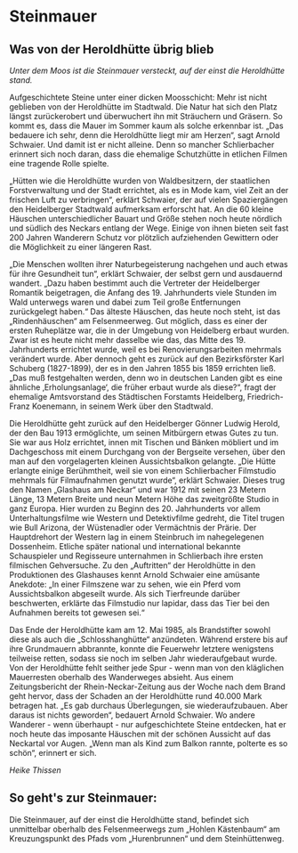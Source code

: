 # Steinmauer

## Was von der Heroldhütte übrig blieb

*Unter dem Moos ist die Steinmauer versteckt, auf der einst die Heroldhütte stand.*

Aufgeschichtete Steine unter einer dicken Moosschicht: Mehr ist nicht geblieben von der Heroldhütte im Stadtwald. Die Natur hat sich den Platz längst zurückerobert und überwuchert ihn mit Sträuchern und Gräsern. So kommt es, dass die Mauer im Sommer kaum als solche erkennbar ist. „Das bedauere ich sehr, denn die Heroldhütte liegt mir am Herzen“, sagt Arnold Schwaier. Und damit ist er nicht alleine. Denn so mancher Schlierbacher erinnert sich noch daran, dass die ehemalige Schutzhütte in etlichen Filmen eine tragende Rolle spielte.

„Hütten wie die Heroldhütte wurden von Waldbesitzern, der staatlichen Forstverwaltung und der Stadt errichtet, als es in Mode kam, viel Zeit an der frischen Luft zu verbringen“, erklärt Schwaier, der auf vielen Spaziergängen den Heidelberger Stadtwald aufmerksam erforscht hat. An die 60 kleine Häuschen unterschiedlicher Bauart und Größe stehen noch heute nördlich und südlich des Neckars entlang der Wege. Einige von ihnen bieten seit fast 200 Jahren Wanderern Schutz vor plötzlich aufziehenden Gewittern oder die Möglichkeit zu einer längeren Rast.

„Die Menschen wollten ihrer Naturbegeisterung nachgehen und auch etwas für ihre Gesundheit tun“, erklärt Schwaier, der selbst gern und ausdauernd wandert. „Dazu haben bestimmt auch die Vertreter der Heidelberger Romantik beigetragen, die Anfang des 19. Jahrhunderts viele Stunden im Wald unterwegs waren und dabei zum Teil große Entfernungen zurückgelegt haben.“ Das älteste Häuschen, das heute noch steht, ist das „Rindenhäuschen“ am Felsenmeerweg. Gut möglich, dass es einer der ersten Ruheplätze war, die in der Umgebung von Heidelberg erbaut wurden. Zwar ist es heute nicht mehr dasselbe wie das, das Mitte des 19. Jahrhunderts errichtet wurde, weil es bei Renovierungsarbeiten mehrmals verändert wurde. Aber dennoch geht es zurück auf den Bezirksförster Karl Schuberg (1827-1899), der es in den Jahren 1855 bis 1859 errichten ließ. „Das muß festgehalten werden, denn wo in deutschen Landen gibt es eine ähnliche ‚Erholungsanlage‘, die früher erbaut wurde als diese?“, fragt der ehemalige Amtsvorstand des Städtischen Forstamts Heidelberg, Friedrich-Franz Koenemann, in seinem Werk über den Stadtwald.

Die Heroldhütte geht zurück auf den Heidelberger Gönner Ludwig Herold, der den Bau 1913 ermöglichte, um seinen Mitbürgern etwas Gutes zu tun. Sie war aus Holz errichtet, innen mit Tischen und Bänken möbliert und im Dachgeschoss mit einem Durchgang von der Bergseite versehen, über den man auf den vorgelagerten kleinen Aussichtsbalkon gelangte. „Die Hütte erlangte einige Berühmtheit, weil sie von einem Schlierbacher Filmstudio mehrmals für Filmaufnahmen genutzt wurde“, erklärt Schwaier. Dieses trug den Namen „Glashaus am Neckar“ und war 1912 mit seinen 23 Metern Länge, 13 Metern Breite und neun Metern Höhe das zweitgrößte Studio in ganz Europa. Hier wurden zu Beginn des 20. Jahrhunderts vor allem Unterhaltungsfilme wie Western und Detektivfilme gedreht, die Titel trugen wie Bull Arizona, der Wüstenadler oder Vermächtnis der Prärie. Der Hauptdrehort der Western lag in einem Steinbruch im nahegelegenen Dossenheim. Etliche später national und international bekannte Schauspieler und Regisseure unternahmen in Schlierbach ihre ersten filmischen Gehversuche. Zu den „Auftritten“ der Heroldhütte in den Produktionen des Glashauses kennt Arnold Schwaier eine amüsante Anekdote: „In einer Filmszene war zu sehen, wie ein Pferd vom Aussichtsbalkon abgeseilt wurde. Als sich Tierfreunde darüber beschwerten, erklärte das Filmstudio nur lapidar, dass das Tier bei den Aufnahmen bereits tot gewesen sei.“ 

Das Ende der Heroldhütte kam am 12. Mai 1985, als Brandstifter sowohl diese als auch die „Schlosshanghütte“ anzündeten. Während erstere bis auf ihre Grundmauern abbrannte, konnte die Feuerwehr letztere wenigstens teilweise retten, sodass sie noch im selben Jahr wiederaufgebaut wurde. Von der Heroldhütte fehlt seither jede Spur - wenn man von den kläglichen Mauerresten oberhalb des Wanderweges absieht. Aus einem Zeitungsbericht der Rhein-Neckar-Zeitung aus der Woche nach dem Brand geht hervor, dass der Schaden an der Heroldhütte rund 40.000 Mark betragen hat. „Es gab durchaus Überlegungen, sie wiederaufzubauen. Aber daraus ist nichts geworden“, bedauert Arnold Schwaier. Wo andere Wanderer - wenn überhaupt - nur aufgeschichtete Steine entdecken, hat er noch heute das imposante Häuschen mit der schönen Aussicht auf das Neckartal vor Augen. „Wenn man als Kind zum Balkon rannte, polterte es so schön“, erinnert er sich. 

*Heike Thissen*

## So geht's zur Steinmauer: 

Die Steinmauer, auf der einst die Heroldhütte stand, befindet sich unmittelbar oberhalb des Felsenmeerwegs zum „Hohlen Kästenbaum“ am Kreuzungspunkt des Pfads vom „Hurenbrunnen“ und dem Steinhüttenweg. 